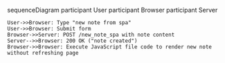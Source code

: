 sequenceDiagram
participant User
participant Browser
participant Server

    User->>Browser: Type "new note from spa"
    User->>Browser: Submit form
    Browser->>Server: POST /new_note_spa with note content
    Server-->>Browser: 200 OK ("note created")
    Browser->>Browser: Execute JavaScript file code to render new note without refreshing page
